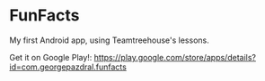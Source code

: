 # FunFacts
My first Android app, using Teamtreehouse's lessons.

Get it on Google Play!:
https://play.google.com/store/apps/details?id=com.georgepazdral.funfacts
